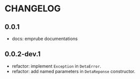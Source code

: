 # CHANGELOG

## 0.0.1

* docs: emprube documentations

## 0.0.2-dev.1

* refactor: implement `Exception` in `DetaError`.
* refactor: add named parameters in `DetaReponse` constructor.
